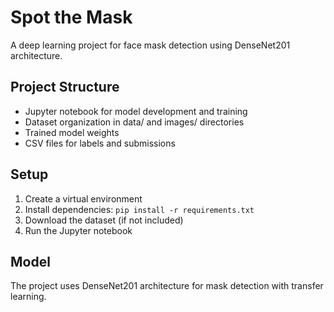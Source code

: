 # Spot the Mask

A deep learning project for face mask detection using DenseNet201 architecture.

## Project Structure
- Jupyter notebook for model development and training
- Dataset organization in data/ and images/ directories
- Trained model weights
- CSV files for labels and submissions

## Setup
1. Create a virtual environment
2. Install dependencies: `pip install -r requirements.txt`
3. Download the dataset (if not included)
4. Run the Jupyter notebook

## Model
The project uses DenseNet201 architecture for mask detection with transfer learning.
